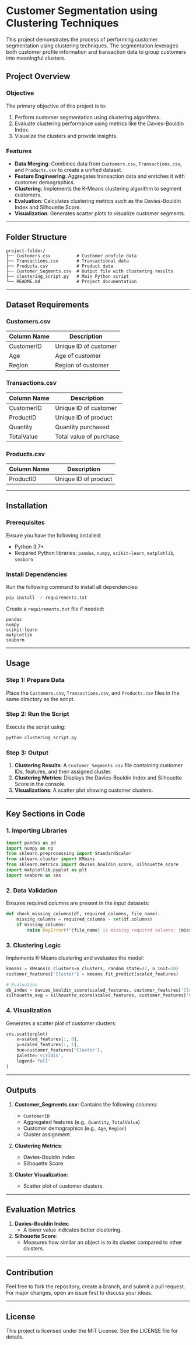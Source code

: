 # Customer Segmentation using Clustering Techniques

This project demonstrates the process of performing customer segmentation using clustering techniques. The segmentation leverages both customer profile information and transaction data to group customers into meaningful clusters.

## Project Overview

### Objective
The primary objective of this project is to:
1. Perform customer segmentation using clustering algorithms.
2. Evaluate clustering performance using metrics like the Davies-Bouldin Index.
3. Visualize the clusters and provide insights.

### Features
- **Data Merging**: Combines data from `Customers.csv`, `Transactions.csv`, and `Products.csv` to create a unified dataset.
- **Feature Engineering**: Aggregates transaction data and enriches it with customer demographics.
- **Clustering**: Implements the K-Means clustering algorithm to segment customers.
- **Evaluation**: Calculates clustering metrics such as the Davies-Bouldin Index and Silhouette Score.
- **Visualization**: Generates scatter plots to visualize customer segments.

---

## Folder Structure
```
project-folder/
├── Customers.csv          # Customer profile data
├── Transactions.csv       # Transactional data
├── Products.csv           # Product data
├── Customer_Segments.csv  # Output file with clustering results
├── clustering_script.py   # Main Python script
└── README.md              # Project documentation
```

---

## Dataset Requirements

### Customers.csv
| Column Name | Description           |
|-------------|-----------------------|
| CustomerID  | Unique ID of customer |
| Age         | Age of customer       |
| Region      | Region of customer    |

### Transactions.csv
| Column Name | Description           |
|-------------|-----------------------|
| CustomerID  | Unique ID of customer |
| ProductID   | Unique ID of product  |
| Quantity    | Quantity purchased    |
| TotalValue  | Total value of purchase |

### Products.csv
| Column Name | Description           |
|-------------|-----------------------|
| ProductID   | Unique ID of product  |

---

## Installation

### Prerequisites
Ensure you have the following installed:
- Python 3.7+
- Required Python libraries: `pandas`, `numpy`, `scikit-learn`, `matplotlib`, `seaborn`

### Install Dependencies
Run the following command to install all dependencies:
```bash
pip install -r requirements.txt
```
Create a `requirements.txt` file if needed:
```
pandas
numpy
scikit-learn
matplotlib
seaborn
```

---

## Usage

### Step 1: Prepare Data
Place the `Customers.csv`, `Transactions.csv`, and `Products.csv` files in the same directory as the script.

### Step 2: Run the Script
Execute the script using:
```bash
python clustering_script.py
```

### Step 3: Output
1. **Clustering Results**: A `Customer_Segments.csv` file containing customer IDs, features, and their assigned cluster.
2. **Clustering Metrics**: Displays the Davies-Bouldin Index and Silhouette Score in the console.
3. **Visualizations**: A scatter plot showing customer clusters.

---

## Key Sections in Code

### 1. Importing Libraries
```python
import pandas as pd
import numpy as np
from sklearn.preprocessing import StandardScaler
from sklearn.cluster import KMeans
from sklearn.metrics import davies_bouldin_score, silhouette_score
import matplotlib.pyplot as plt
import seaborn as sns
```

### 2. Data Validation
Ensures required columns are present in the input datasets:
```python
def check_missing_columns(df, required_columns, file_name):
    missing_columns = required_columns - set(df.columns)
    if missing_columns:
        raise KeyError(f"{file_name} is missing required columns: {missing_columns}")
```

### 3. Clustering Logic
Implements K-Means clustering and evaluates the model:
```python
kmeans = KMeans(n_clusters=n_clusters, random_state=42, n_init=10)
customer_features['Cluster'] = kmeans.fit_predict(scaled_features)

# Evaluation
db_index = davies_bouldin_score(scaled_features, customer_features['Cluster'])
silhouette_avg = silhouette_score(scaled_features, customer_features['Cluster'])
```

### 4. Visualization
Generates a scatter plot of customer clusters:
```python
sns.scatterplot(
    x=scaled_features[:, 0],
    y=scaled_features[:, 1],
    hue=customer_features['Cluster'],
    palette='viridis',
    legend='full'
)
```

---

## Outputs
1. **Customer_Segments.csv**:
   Contains the following columns:
   - `CustomerID`
   - Aggregated features (e.g., `Quantity`, `TotalValue`)
   - Customer demographics (e.g., `Age`, `Region`)
   - Cluster assignment

2. **Clustering Metrics**:
   - Davies-Bouldin Index
   - Silhouette Score

3. **Cluster Visualization**:
   - Scatter plot of customer clusters.

---

## Evaluation Metrics
1. **Davies-Bouldin Index**:
   - A lower value indicates better clustering.
2. **Silhouette Score**:
   - Measures how similar an object is to its cluster compared to other clusters.

---

## Contribution
Feel free to fork the repository, create a branch, and submit a pull request. For major changes, open an issue first to discuss your ideas.

---

## License
This project is licensed under the MIT License. See the LICENSE file for details.

